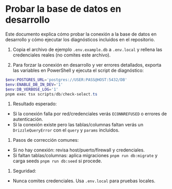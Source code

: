 # Probar la base de datos en desarrollo

Este documento explica cómo probar la conexión a la base de datos en desarrollo y cómo ejecutar los diagnósticos incluidos en el repositorio.

1. Copia el archivo de ejemplo `.env.example.db` a `.env.local` y rellena las credenciales reales (no comites este archivo).

1. Para forzar la conexión en desarrollo y ver errores detallados, exporta las variables en PowerShell y ejecuta el script de diagnóstico:

```powershell
$env:POSTGRES_URL='postgres://USER:PASS@HOST:5432/DB'
$env:ENABLE_DB_IN_DEV='1'
$env:DB_VERBOSE_LOG='1'
pnpm exec tsx scripts/db/check-select.ts
```

1. Resultado esperado:

- Si la conexión falla por red/credenciales verás `ECONNREFUSED` o errores de autenticación.
- Si la conexión existe pero las tablas/columnas faltan verás un `DrizzleQueryError` con el `query` y `params` incluidos.

1. Pasos de corrección comunes:

- Si no hay conexión: revisa host/puerto/firewall y credenciales.
- Si faltan tablas/columnas: aplica migraciones `pnpm run db:migrate` y carga seeds `pnpm run db:seed` si procede.

1. Seguridad:

- Nunca comites credenciales. Usa `.env.local` para pruebas locales.
